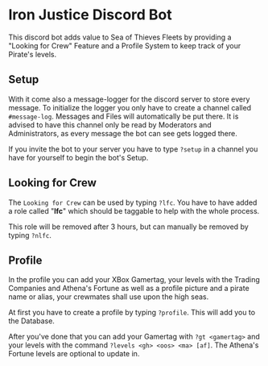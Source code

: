 # Iron Justice Discord Bot

This discord bot adds value to Sea of Thieves Fleets by providing a "Looking for Crew" Feature and a Profile System to keep track of your Pirate's levels.



## Setup

With it come also a message-logger for the discord server to store every message.
To initialize the logger you only have to create a channel called `#message-log`. Messages and Files will automatically be put there. It is advised to have this channel only be read by Moderators and Administrators, as every message the bot can see gets logged there.

If you invite the bot to your server you have to type `?setup` in a channel you have for yourself to begin the bot's Setup.

## Looking for Crew

The `Looking for Crew` can be used by typing `?lfc`. You have to have added a role called "**lfc**" which should be taggable to help with the whole process.

This role will be removed after 3 hours, but can manually be removed by typing `?nlfc`.

## Profile

In the profile you can add your XBox Gamertag, your levels with the Trading Companies and Athena's Fortune as well as a profile picture and a pirate name or alias, your crewmates shall use upon the high seas.

At first you have to create a profile by typing `?profile`. This will add you to the Database.

After you've done that you can add your Gamertag with `?gt <gamertag>` and your levels with the command `?levels <gh> <oos> <ma> [af]`. The Athena's Fortune levels are optional to update in.